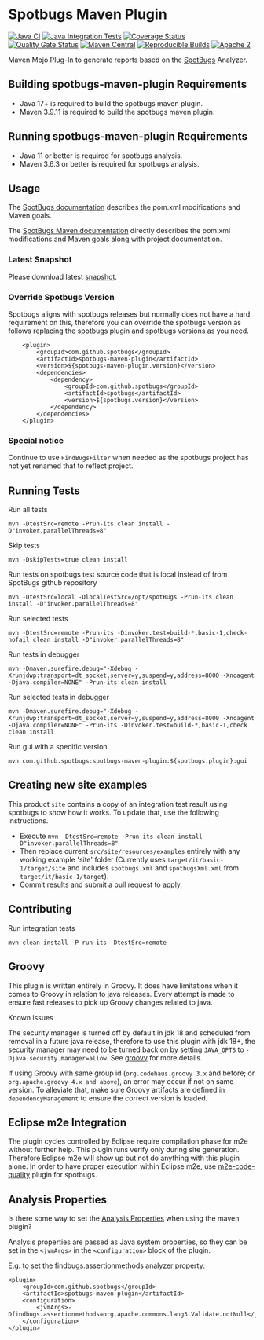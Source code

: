 # Spotbugs Maven Plugin

[![Java CI](https://github.com/spotbugs/spotbugs-maven-plugin/workflows/Java%20CI/badge.svg)](https://github.com/spotbugs/spotbugs-maven-plugin/actions?query=workflow%3A%22Java+CI%22)
[![Java Integration Tests](https://github.com/spotbugs/spotbugs-maven-plugin/workflows/Java%20Integration%20Tests/badge.svg)](https://github.com/spotbugs/spotbugs-maven-plugin/actions?query=workflow%3A%22Java+Integration+Tests%22)
[![Coverage Status](https://coveralls.io/repos/github/spotbugs/spotbugs-maven-plugin/badge.svg?branch=master)](https://coveralls.io/github/spotbugs/spotbugs-maven-plugin?branch=master)
[![Quality Gate Status](https://sonarcloud.io/api/project_badges/measure?project=spotbugs_spotbugs-maven-plugin&metric=alert_status)](https://sonarcloud.io/summary/new_code?id=spotbugs_spotbugs-maven-plugin)
[![Maven Central](https://img.shields.io/maven-central/v/com.github.spotbugs/spotbugs-maven-plugin.svg)](https://search.maven.org/com.github.spotbugs/spotbugs-maven-plugin)
[![Reproducible Builds](https://img.shields.io/endpoint?url=https://raw.githubusercontent.com/jvm-repo-rebuild/reproducible-central/master/content/com/github/spotbugs/spotbugs-maven-plugin/badge.json)](https://github.com/jvm-repo-rebuild/reproducible-central/blob/master/content/com/github/spotbugs/spotbugs-maven-plugin/README.md)
[![Apache 2](https://img.shields.io/badge/license-Apache%202-blue.svg)](https://www.apache.org/licenses/LICENSE-2.0)

Maven Mojo Plug-In to generate reports based on the [SpotBugs](https://github.com/spotbugs/spotbugs) Analyzer.

## Building spotbugs-maven-plugin Requirements ##

* Java 17+ is required to build the spotbugs maven plugin.
* Maven 3.9.11 is required to build the spotbugs maven plugin.

## Running spotbugs-maven-plugin Requirements ##

* Java 11 or better is required for spotbugs analysis.
* Maven 3.6.3 or better is required for spotbugs analysis.

## Usage ##

The [SpotBugs documentation](https://spotbugs.readthedocs.io/en/latest/maven.html) describes the pom.xml modifications and Maven goals.

The [SpotBugs Maven documentation](https://spotbugs.github.io/spotbugs-maven-plugin/) directly describes the pom.xml modifications and Maven goals along with project documentation.

### Latest Snapshot ###

Please download latest [snapshot](https://oss.sonatype.org/content/repositories/snapshots/com/github/spotbugs/spotbugs-maven-plugin/).

### Override Spotbugs Version ###

Spotbugs aligns with spotbugs releases but normally does not have a hard requirement on this, therefore you can override the spotbugs version as follows replacing
the spotbugs plugin and spotbugs versions as you need.

```
    <plugin>
        <groupId>com.github.spotbugs</groupId>
        <artifactId>spotbugs-maven-plugin</artifactId>
        <version>${spotbugs-maven-plugin.version}</version>
        <dependencies>
            <dependency>
                <groupId>com.github.spotbugs</groupId>
                <artifactId>spotbugs</artifactId>
                <version>${spotbugs.version}</version>
            </dependency>
        </dependencies>
    </plugin>
```

### Special notice ###

Continue to use `FindBugsFilter` when needed as the spotbugs project has not yet renamed that to reflect project.

## Running Tests ##

Run all tests
```
mvn -DtestSrc=remote -Prun-its clean install -D"invoker.parallelThreads=8"
```
Skip tests
```
mvn -DskipTests=true clean install
```
Run tests on spotbugs test source code that is local instead of from SpotBugs github repository
```
mvn -DtestSrc=local -DlocalTestSrc=/opt/spotBugs -Prun-its clean install -D"invoker.parallelThreads=8"
```

Run selected tests
```
mvn -DtestSrc=remote -Prun-its -Dinvoker.test=build-*,basic-1,check-nofail clean install -D"invoker.parallelThreads=8"
```

Run tests in debugger
```
mvn -Dmaven.surefire.debug="-Xdebug -Xrunjdwp:transport=dt_socket,server=y,suspend=y,address=8000 -Xnoagent -Djava.compiler=NONE" -Prun-its clean install
```

Run selected tests in debugger
```
mvn -Dmaven.surefire.debug="-Xdebug -Xrunjdwp:transport=dt_socket,server=y,suspend=y,address=8000 -Xnoagent -Djava.compiler=NONE" -Prun-its -Dinvoker.test=build-*,basic-1,check clean install
```

Run gui with a specific version 
```
mvn com.github.spotbugs:spotbugs-maven-plugin:${spotbugs.plugin}:gui
```

## Creating new site examples ##

This product `site` contains a copy of an integration test result using spotbugs to show how it works.  To update that, use the following instructions.

* Execute `mvn -DtestSrc=remote -Prun-its clean install -D"invoker.parallelThreads=8"`
* Then replace current `src/site/resources/examples` entirely with any working example 'site' folder (Currently uses `target/it/basic-1/target/site` and includes `spotbugs.xml` and `spotbugsXml.xml` from `target/it/basic-1/target`).
* Commit results and submit a pull request to apply.

## Contributing ##

Run integration tests
```
mvn clean install -P run-its -DtestSrc=remote
```

## Groovy ##

This plugin is written entirely in Groovy.  It does have limitations when it comes to Groovy in relation to java releases.  Every attempt is made to ensure fast releases to pick up Groovy changes related to java.

Known issues

The security manager is turned off by default in jdk 18 and scheduled from removal in a future java release, therefore to use this plugin with jdk 18+,
the security manager may need to be turned back on by setting `JAVA_OPTS` to `-Djava.security.manager=allow`.
See [groovy](https://groovy-lang.org/releasenotes/groovy-4.0.html) for more details.

If using Groovy with same group id (`org.codehaus.groovy 3.x` and before; or `org.apache.groovy 4.x and above`),
an error may occur if not on same version. To alleviate that, make sure Groovy artifacts are defined in `dependencyManagement`
to ensure the correct version is loaded.


## Eclipse m2e Integration ##

The plugin cycles controlled by Eclipse require compilation phase for m2e without further help.  This plugin runs verify only during site generation.
Therefore Eclipse m2e will show up but not do anything with this plugin alone.  In order to have proper execution within Eclipse m2e,
use [m2e-code-quality](https://github.com/m2e-code-quality/m2e-code-quality) plugin for spotbugs.

## Analysis Properties ##

Is there some way to set the [Analysis Properties](https://spotbugs.readthedocs.io/en/stable/analysisprops.html) when using the maven plugin?

Analysis properties are passed as Java system properties, so they can be set in the `<jvmArgs>` in the `<configuration>` block of the plugin.

E.g. to set the findbugs.assertionmethods analyzer property:

```
<plugin>
    <groupId>com.github.spotbugs</groupId>
    <artifactId>spotbugs-maven-plugin</artifactId>
    <configuration>
        <jvmArgs>-Dfindbugs.assertionmethods=org.apache.commons.lang3.Validate.notNull</jvmArgs>
    </configuration>
</plugin>
```
